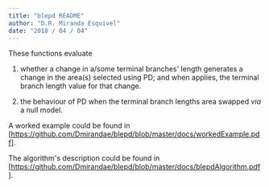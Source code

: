 ```yaml
---
title: "blepd README"
author: "D.R. Miranda Esquivel"
date: "2018 / 04 / 04"
---
```


These functions evaluate 

1. whether a change in a/some terminal branches' length generates a change in the area(s) selected using PD; 
and when applies, the terminal branch length value for that change.  

2. the behaviour of PD when the terminal branch lengths area swapped _via_ a null model.

A worked example could be found in  [https://github.com/Dmirandae/blepd/blob/master/docs/workedExample.pdf].

The algorithm's description could be found in [https://github.com/Dmirandae/blepd/blob/master/docs/blepdAlgorithm.pdf].
